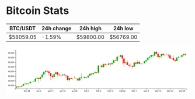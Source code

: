 # Bitcoin Stats

BTC/USDT|24h change|24h high|24h low|
|---|---|---|---|
|$58059.05|-1.59%|$59800.00|$56769.00|

<img src="./chart.svg">
